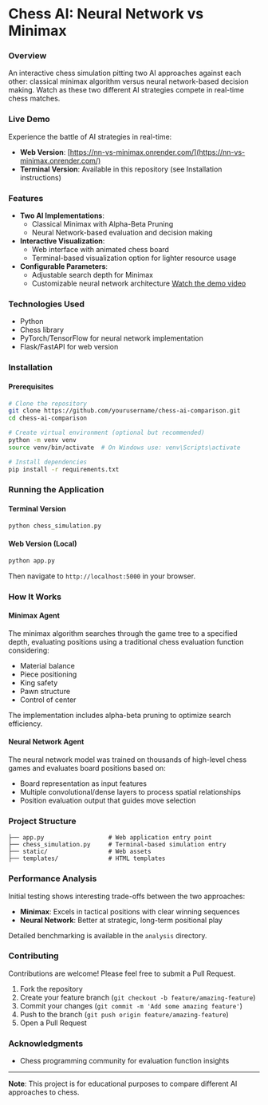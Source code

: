 # Chess AI: Neural Network vs Minimax

### Overview
An interactive chess simulation pitting two AI approaches against each other: classical minimax algorithm versus neural network-based decision making. Watch as these two different AI strategies compete in real-time chess matches.

### Live Demo
Experience the battle of AI strategies in real-time:
- **Web Version**: [https://nn-vs-minimax.onrender.com/](https://nn-vs-minimax.onrender.com/)
- **Terminal Version**: Available in this repository (see Installation instructions)

### Features
- **Two AI Implementations**:
  - Classical Minimax with Alpha-Beta Pruning
  - Neural Network-based evaluation and decision making
- **Interactive Visualization**:
  - Web interface with animated chess board
  - Terminal-based visualization option for lighter resource usage
- **Configurable Parameters**:
  - Adjustable search depth for Minimax
  - Customizable neural network architecture
[Watch the demo video](https://www.youtube.com/watch?v=PbY9SGMOcZU)



### Technologies Used
- Python
- Chess library
- PyTorch/TensorFlow for neural network implementation
- Flask/FastAPI for web version

### Installation

#### Prerequisites
```bash
# Clone the repository
git clone https://github.com/yourusername/chess-ai-comparison.git
cd chess-ai-comparison

# Create virtual environment (optional but recommended)
python -m venv venv
source venv/bin/activate  # On Windows use: venv\Scripts\activate

# Install dependencies
pip install -r requirements.txt
```

### Running the Application

#### Terminal Version
```bash
python chess_simulation.py
```

#### Web Version (Local)
```bash
python app.py
```
Then navigate to `http://localhost:5000` in your browser.

### How It Works

#### Minimax Agent
The minimax algorithm searches through the game tree to a specified depth, evaluating positions using a traditional chess evaluation function considering:
- Material balance
- Piece positioning
- King safety
- Pawn structure
- Control of center

The implementation includes alpha-beta pruning to optimize search efficiency.

#### Neural Network Agent
The neural network model was trained on thousands of high-level chess games and evaluates board positions based on:
- Board representation as input features
- Multiple convolutional/dense layers to process spatial relationships
- Position evaluation output that guides move selection

### Project Structure
```
├── app.py                  # Web application entry point
├── chess_simulation.py     # Terminal-based simulation entry 
├── static/                 # Web assets
├── templates/              # HTML templates
```

### Performance Analysis
Initial testing shows interesting trade-offs between the two approaches:
- **Minimax**: Excels in tactical positions with clear winning sequences
- **Neural Network**: Better at strategic, long-term positional play

Detailed benchmarking is available in the `analysis` directory.

### Contributing
Contributions are welcome! Please feel free to submit a Pull Request.

1. Fork the repository
2. Create your feature branch (`git checkout -b feature/amazing-feature`)
3. Commit your changes (`git commit -m 'Add some amazing feature'`)
4. Push to the branch (`git push origin feature/amazing-feature`)
5. Open a Pull Request

### Acknowledgments
- Chess programming community for evaluation function insights


---

**Note**: This project is for educational purposes to compare different AI approaches to chess.
